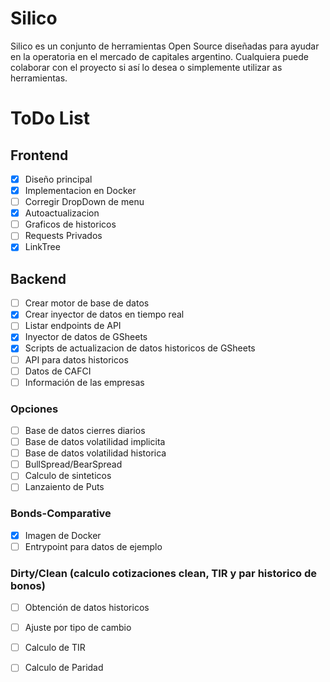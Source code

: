 <!--
**inside-silico/inside-silico** is a ✨ _special_ ✨ repository because its `README.md` (this file) appears on your GitHub profile.

Here are some ideas to get you started:

- 🔭 I’m currently working on ...
- 🌱 I’m currently learning ...
- 👯 I’m looking to collaborate on ...
- 🤔 I’m looking for help with ...
- 💬 Ask me about ...
- 📫 How to reach me: ...
- 😄 Pronouns: ...
- ⚡ Fun fact: ...
-->
# Silico 

Silico es un conjunto de herramientas Open Source diseñadas para ayudar en la operatoria en el mercado de capitales argentino. Cualquiera puede colaborar con el proyecto si así lo desea o simplemente utilizar as herramientas.

# ToDo List

## Frontend
- [x] Diseño principal
- [x] Implementacion en Docker
- [ ] Corregir DropDown de menu
- [x] Autoactualizacion
- [ ] Graficos de historicos
- [ ] Requests Privados
- [X] LinkTree

## Backend
- [ ] Crear motor de base de datos
- [x] Crear inyector de datos en tiempo real
- [ ] Listar endpoints de API
- [x] Inyector de datos de GSheets
- [x] Scripts de actualizacion de datos historicos de GSheets
- [ ] API para datos historicos
- [ ] Datos de CAFCI
- [ ] Información de las empresas

### Opciones
- [ ] Base de datos cierres diarios
- [ ] Base de datos volatilidad implicita
- [ ] Base de datos volatilidad historica
- [ ] BullSpread/BearSpread
- [ ] Calculo de sinteticos
- [ ] Lanzaiento de Puts

### Bonds-Comparative
- [x] Imagen de Docker
- [ ] Entrypoint para datos de ejemplo

### Dirty/Clean (calculo cotizaciones clean, TIR y par historico de bonos)
- [ ] Obtención de datos historicos
- [ ] Ajuste por tipo de cambio
- [ ] Calculo de TIR
- [ ] Calculo de Paridad




